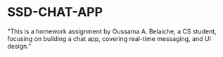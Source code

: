 # SSD-CHAT-APP
"This is a homework assignment by Oussama A. Belaiche, a CS student, focusing on building a chat app, covering real-time messaging, and UI design."
